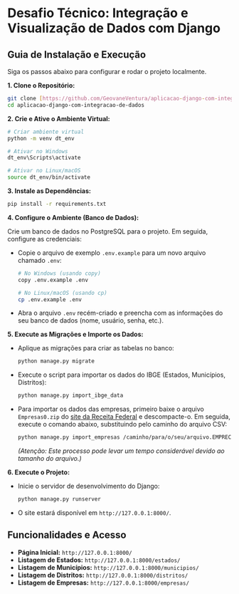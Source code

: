 # Desafio Técnico: Integração e Visualização de Dados com Django

## Guia de Instalação e Execução

Siga os passos abaixo para configurar e rodar o projeto localmente.

**1. Clone o Repositório:**

```bash
git clone [https://github.com/GeovaneVentura/aplicacao-django-com-integracao-de-dados](https://github.com/GeovaneVentura/aplicacao-django-com-integracao-de-dados)
cd aplicacao-django-com-integracao-de-dados
```

**2. Crie e Ative o Ambiente Virtual:**

```bash
# Criar ambiente virtual
python -m venv dt_env

# Ativar no Windows
dt_env\Scripts\activate

# Ativar no Linux/macOS
source dt_env/bin/activate
```

**3. Instale as Dependências:**

```bash
pip install -r requirements.txt
```

**4. Configure o Ambiente (Banco de Dados):**

Crie um banco de dados no PostgreSQL para o projeto. Em seguida, configure as credenciais:

* Copie o arquivo de exemplo `.env.example` para um novo arquivo chamado `.env`:
    ```bash
    # No Windows (usando copy)
    copy .env.example .env

    # No Linux/macOS (usando cp)
    cp .env.example .env
    ```
* Abra o arquivo `.env` recém-criado e preencha com as informações do seu banco de dados (nome, usuário, senha, etc.).

**5. Execute as Migrações e Importe os Dados:**

* Aplique as migrações para criar as tabelas no banco:
    ```bash
    python manage.py migrate
    ```
* Execute o script para importar os dados do IBGE (Estados, Municípios, Distritos):
    ```bash
    python manage.py import_ibge_data
    ```
* Para importar os dados das empresas, primeiro baixe o arquivo `Empresas0.zip` do [site da Receita Federal](https://www.gov.br/receitafederal/pt-br/assuntos/orientacao-tributaria/cadastros/consultas/dados-publicos-cnpj) e descompacte-o. Em seguida, execute o comando abaixo, substituindo pelo caminho do arquivo CSV:
    ```bash
    python manage.py import_empresas /caminho/para/o/seu/arquivo.EMPRECSV
    ```
    *(Atenção: Este processo pode levar um tempo considerável devido ao tamanho do arquivo.)*

**6. Execute o Projeto:**

* Inicie o servidor de desenvolvimento do Django:
    ```bash
    python manage.py runserver
    ```
* O site estará disponível em `http://127.0.0.1:8000/`.

## Funcionalidades e Acesso

* **Página Inicial:** `http://127.0.0.1:8000/`
* **Listagem de Estados:** `http://127.0.0.1:8000/estados/`
* **Listagem de Municípios:** `http://127.0.0.1:8000/municipios/`
* **Listagem de Distritos:** `http://127.0.0.1:8000/distritos/`
* **Listagem de Empresas:** `http://127.0.0.1:8000/empresas/`
